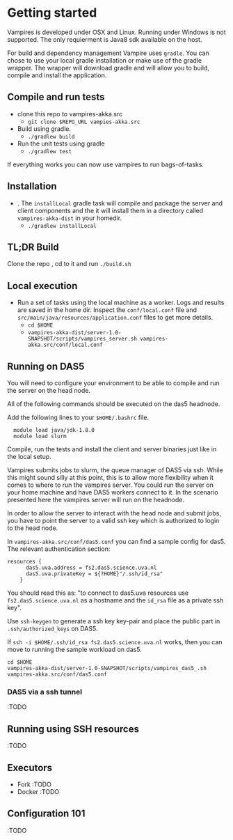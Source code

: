 # Getting started

Vampires  is developed under OSX and Linux. Running under Windows is not supported. 
The only requierment is Java8 sdk available on the host.

For build and dependency management Vampire uses `gradle`. 
You can chose to use your local gradle installation or make use of the gradle wrapper.
The wrapper will download gradle and will allow you to build, compile and install the application.

## Compile and run tests

* clone this repo to vampires-akka.src
    * `git clone $REPO_URL vampies-akka.src`
*  Build using gradle.
    * `./gradlew build`
* Run the unit tests using gradle
    * `./gradlew test`

If everything works you can now use vampires to run bags-of-tasks.

## Installation
* . The `installLocal` gradle task will compile and package the server and client components and the it will install them in a directory called `vampires-akka-dist` in your homedir.
    * `./gradlew installLocal`

## TL;DR Build
Clone the repo , cd to it and run `./build.sh`

## Local execution
* Run a set of tasks using the local machine as a worker. Logs and results are saved in the home dir. Inspect the `conf/local.conf` file and `src/main/java/resources/application.conf` files to get more details.
    * `cd $HOME`
    * `vampires-akka-dist/server-1.0-SNAPSHOT/scripts/vampires_server.sh vampires-akka.src/conf/local.conf`


## Running on  DAS5
You will need to configure your environment to be able to compile and run the server on the head node.

All of the following commands should be executed on the das5 headnode. 

Add the following lines to your `$HOME/.bashrc` file.
```
  module load java/jdk-1.8.0
  module load slurm
```
Compile, run the tests and install the client and server binaries just like in the local setup.

Vampires submits jobs to slurm, the queue manager of DAS5 via ssh. While this might sound silly at this point,
this is to allow more flexibility when it comes to where to run the vampires server.
You could run the server on your home machine and have DAS5 workers connect to it. In the scenario presented here the vampires server will run on the headnode. 

In order to allow the server to interact with the head node and submit jobs, you have to point the server to a valid ssh key which is authorized to login to the head node. 

In `vampires-akka.src/conf/das5.conf` you can find a sample config for das5.  The relevant authentication section:

```
resources {
      das5.uva.address = fs2.das5.science.uva.nl
      das5.uva.privateKey = ${?HOME}"/.ssh/id_rsa"
    }
```

You should read this as: "to connect to das5.uva resources use `fs2.das5.science.uva.nl` as a hostname and the `id_rsa` file as a private ssh key".

Use `ssh-keygen` to generate a ssh key key-pair and place the public part in `.ssh/authorized_keys` on DAS5. 

If `ssh -i $HOME/.ssh/id_rsa fs2.das5.science.uva.nl` works, then you can move to running the sample workload on das5.

```
cd $HOME
vampires-akka-dist/server-1.0-SNAPSHOT/scripts/vampires_das5_.sh vampires-akka.src/conf/das5.conf
```


### DAS5 via a ssh tunnel

:TODO

## Running using SSH resources

:TODO

## Executors

* Fork
:TODO 
* Docker
:TODO 


## Configuration 101
:TODO
